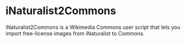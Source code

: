 # iNaturalist2Commons
iNaturalist2Commons is a Wikimedia Commons user script that lets you import free-license images from iNaturalist to Commons.

